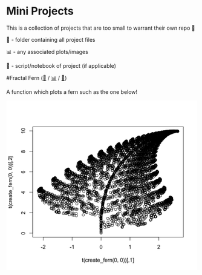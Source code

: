 # Mini Projects

This is a collection of projects that are too small to warrant their own repo 🎨

📁 - folder containing all project files

📊 - any associated plots/images

📃 - script/notebook of project (if applicable) 


#Fractal Fern ([📁](fractals) / [📊](fractals/fractal_fern.png/) / [📃](fractals/fern_function.Rmd))

A function which plots a fern such as the one below!

![](fractals/fractal_fern.png)

